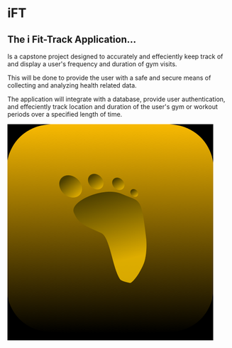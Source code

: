 # iFT
## The i Fit-Track Application... 
Is a capstone project designed to accurately and effeciently keep track of and display a user's frequency and duration of gym visits.

This will be done to provide the user with a safe and secure means of collecting and analyzing health related data.

The application will integrate with a database, provide user authentication, and effeciently track location and duration of the user's gym or workout periods over a specified length of time.



![iFT Icon - Rough Design](https://github.com/jasonhkendall/iFT/blob/master/Screen%20Shot%202019-05-14%20at%201.54.04%20PM.png)
